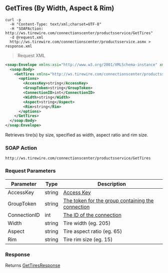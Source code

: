## GetTires (By Width, Aspect & Rim)

```shell
curl -p
  -H "Content-Type: text/xml;charset=UTF-8"
  -H "SOAPAction: http://ws.tirewire.com/connectionscenter/productsservice/GetTires"
  -d @request.xml
  http://ws.tirewire.com/connectionscenter/productsservice.asmx > response.xml
```

> Request XML

```xml
<soap:Envelope xmlns:xsi="http://www.w3.org/2001/XMLSchema-instance" xmlns:xsd="http://www.w3.org/2001/XMLSchema" xmlns:soap="http://schemas.xmlsoap.org/soap/envelope/">
  <soap:Body>
    <GetTires xmlns="http://ws.tirewire.com/connectionscenter/productsservice">
      <options>
        <AccessKey>string</AccessKey>
        <GroupToken>string</GroupToken>
        <ConnectionID>int</ConnectionID>
        <Width>string</Width>
        <Aspect>string</Aspect>
        <Rim>string</Rim>
      </options>
    </GetTires>
  </soap:Body>
</soap:Envelope>
```

Retrieves tire(s) by size, specified as width, aspect ratio and rim size.

### SOAP Action
`http://ws.tirewire.com/connectionscenter/productsservice/GetTires`

### Request Parameters
Parameter | Type | Description
--------- | ---- | -----------
AccessKey | string | [Access Key](#access-keys)
GroupToken | string | [The token for the group containing the connection](#creating-a-group)
ConnectionID | int | [The ID of the connection](#get-connections-by-group-token)
Width | string | Tire width (eg. 205)
Aspect | string | Tire aspect ratio (eg. 65)
Rim | string | Tire rim size (eg. 15)

### Response
Returns [GetTiresResponse](#gettires-response)
